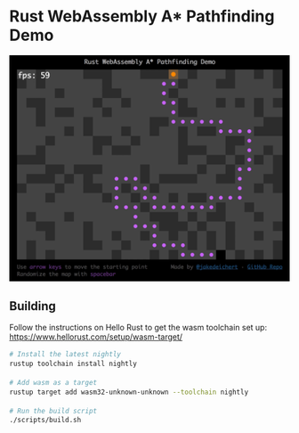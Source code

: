 # Rust WebAssembly A* Pathfinding Demo


![demo gif](dist/demo.gif)


## Building

Follow the instructions on Hello Rust to get the wasm toolchain set up: https://www.hellorust.com/setup/wasm-target/

~~~sh
# Install the latest nightly
rustup toolchain install nightly

# Add wasm as a target
rustup target add wasm32-unknown-unknown --toolchain nightly

# Run the build script
./scripts/build.sh
~~~
